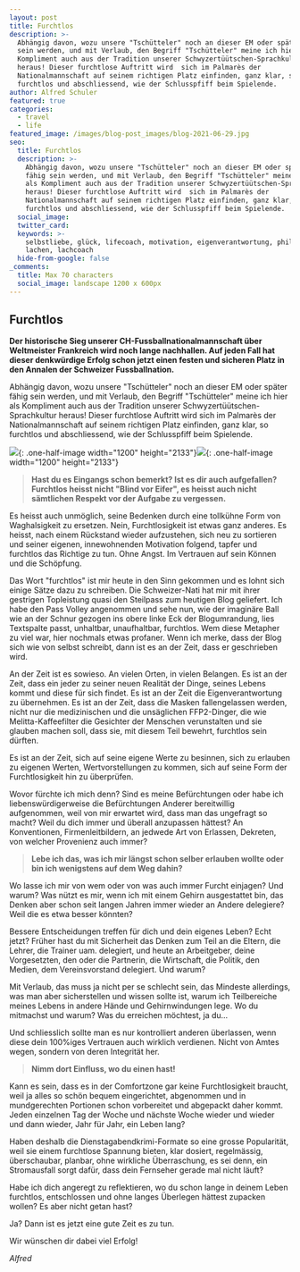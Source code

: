 ```yaml
---
layout: post
title: Furchtlos
description: >-
  Abhängig davon, wozu unsere "Tschütteler" noch an dieser EM oder später fähig
  sein werden, und mit Verlaub, den Begriff "Tschütteler" meine ich hier als
  Kompliment auch aus der Tradition unserer Schwyzertüütschen-Sprachkultur
  heraus! Dieser furchtlose Auftritt wird  sich im Palmarès der
  Nationalmannschaft auf seinem richtigen Platz einfinden, ganz klar, so
  furchtlos und abschliessend, wie der Schlusspfiff beim Spielende.
author: Alfred Schuler
featured: true
categories:
  - travel
  - life
featured_image: /images/blog-post_images/blog-2021-06-29.jpg
seo:
  title: Furchtlos
  description: >-
    Abhängig davon, wozu unsere "Tschütteler" noch an dieser EM oder später
    fähig sein werden, und mit Verlaub, den Begriff "Tschütteler" meine ich hier
    als Kompliment auch aus der Tradition unserer Schwyzertüütschen-Sprachkultur
    heraus! Dieser furchtlose Auftritt wird  sich im Palmarès der
    Nationalmannschaft auf seinem richtigen Platz einfinden, ganz klar, so
    furchtlos und abschliessend, wie der Schlusspfiff beim Spielende.
  social_image:
  twitter_card:
  keywords: >-
    selbstliebe, glück, lifecoach, motivation, eigenverantwortung, philosophie,
    lachen, lachcoach
  hide-from-google: false
_comments:
  title: Max 70 characters
  social_image: landscape 1200 x 600px
---
```

## Furchtlos

**Der historische Sieg unserer CH-Fussballnationalmannschaft über Weltmeister Frankreich wird noch lange nachhallen. Auf jeden Fall hat dieser denkwürdige Erfolg schon jetzt einen festen und sicheren Platz in den Annalen der Schweizer Fussballnation.**

Abhängig davon, wozu unsere "Tschütteler" noch an dieser EM oder später fähig sein werden, und mit Verlaub, den Begriff "Tschütteler" meine ich hier als Kompliment auch aus der Tradition unserer Schwyzertüütschen-Sprachkultur heraus\! Dieser furchtlose Auftritt wird sich im Palmar&egrave;s der Nationalmannschaft auf seinem richtigen Platz einfinden, ganz klar, so furchtlos und abschliessend, wie der Schlusspfiff beim Spielende.

![](/images/blog-post_images/blog-2021-06-29.jpg){: .one-half-image width="1200" height="2133"}![](/images/blog-post_images/blog-2021-06-29.jpg){: .one-half-image width="1200" height="2133"}

> **Hast du es Eingangs schon bemerkt? Ist es dir auch aufgefallen? Furchtlos heisst nicht "Blind vor Eifer", es heisst auch nicht sämtlichen Respekt vor der Aufgabe zu vergessen.**

Es heisst auch unmöglich, seine Bedenken durch eine tollkühne Form von Waghalsigkeit zu ersetzen. Nein, Furchtlosigkeit ist etwas ganz anderes. Es heisst, nach einem Rückstand wieder aufzustehen, sich neu zu sortieren und seiner eigenen, innewohnenden Motivation folgend, tapfer und furchtlos das Richtige zu tun. Ohne Angst. Im Vertrauen auf sein Können und die Schöpfung.

Das Wort "furchtlos" ist mir heute in den Sinn gekommen und es lohnt sich einige Sätze dazu zu schreiben. Die Schweizer-Nati hat mir mit ihrer gestrigen Topleistung quasi den Steilpass zum heutigen Blog geliefert. Ich habe den Pass Volley angenommen und sehe nun, wie der imaginäre Ball wie an der Schnur gezogen ins obere linke Eck der Blogumrandung, lies Textspalte passt, unhaltbar, unaufhaltbar, furchtlos. Wem diese Metapher zu viel war, hier nochmals etwas profaner. Wenn ich merke, dass der Blog sich wie von selbst schreibt, dann ist es an der Zeit, dass er geschrieben wird.

An der Zeit ist es sowieso. An vielen Orten, in vielen Belangen. Es ist an der Zeit, dass ein jeder zu seiner neuen Realität der Dinge, seines Lebens kommt und diese für sich findet. Es ist an der Zeit die Eigenverantwortung zu übernehmen. Es ist an der Zeit, dass die Masken fallengelassen werden, nicht nur die medizinischen und die unsäglichen FFP2-Dinger, die wie Melitta-Kaffeefilter die Gesichter der Menschen verunstalten und sie glauben machen soll, dass sie, mit diesem Teil bewehrt, furchtlos sein dürften.

Es ist an der Zeit, sich auf seine eigene Werte zu besinnen, sich zu erlauben zu eigenen Werten, Wertvorstellungen zu kommen, sich auf seine Form der Furchtlosigkeit hin zu überprüfen.

Wovor fürchte ich mich denn? Sind es meine Befürchtungen oder habe ich liebenswürdigerweise die Befürchtungen Anderer bereitwillig aufgenommen, weil von mir erwartet wird, dass man das ungefragt so macht? Weil du dich immer und überall anzupassen hättest? An Konventionen, Firmenleitbildern, an jedwede Art von Erlassen, Dekreten, von welcher Provenienz auch immer?

> **Lebe ich das, was ich mir längst schon selber erlauben wollte oder bin ich wenigstens auf dem Weg dahin?**

Wo lasse ich mir von wem oder von was auch immer Furcht einjagen? Und warum? Was nützt es mir, wenn ich mit einem Gehirn ausgestattet bin, das Denken aber schon seit langen Jahren immer wieder an Andere delegiere? Weil die es etwa besser könnten?

Bessere Entscheidungen treffen für dich und dein eigenes Leben? Echt jetzt? Früher hast du mit Sicherheit das Denken zum Teil an die Eltern, die Lehrer, die Trainer uam. delegiert, und heute an Arbeitgeber, deine Vorgesetzten, den oder die Partnerin, die Wirtschaft, die Politik, den Medien, dem Vereinsvorstand delegiert. Und warum?

Mit Verlaub, das muss ja nicht per se schlecht sein, das Mindeste allerdings, was man aber sicherstellen und wissen sollte ist, warum ich Teilbereiche meines Lebens in andere Hände und Gehirnwindungen lege. Wo du mitmachst und warum? Was du erreichen möchtest, ja du...

Und schliesslich sollte man es nur kontrolliert anderen überlassen, wenn diese dein 100%iges Vertrauen auch wirklich verdienen. Nicht von Amtes wegen, sondern von deren Integrität her.

> **Nimm dort Einfluss, wo du einen hast\!**

Kann es sein, dass es in der Comfortzone gar keine Furchtlosigkeit braucht, weil ja alles so schön bequem eingerichtet, abgenommen und in mundgerechten Portionen schon vorbereitet und abgepackt daher kommt. Jeden einzelnen Tag der Woche und nächste Woche wieder und wieder und dann wieder, Jahr für Jahr, ein Leben lang?

Haben deshalb die Dienstagabendkrimi-Formate so eine grosse Popularität, weil sie einem furchtlose Spannung bieten, klar dosiert, regelmässig, überschaubar, planbar, ohne wirkliche Überraschung, es sei denn, ein Stromausfall sorgt dafür, dass dein Fernseher gerade mal nicht läuft?

Habe ich dich angeregt zu reflektieren, wo du schon lange in deinem Leben furchtlos, entschlossen und ohne langes Überlegen hättest zupacken wollen? Es aber nicht getan hast?

Ja? Dann ist es jetzt eine gute Zeit es zu tun.

Wir wünschen dir dabei viel Erfolg\!

*Alfred*
